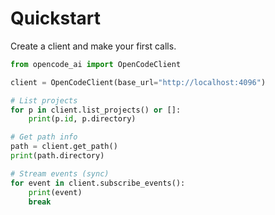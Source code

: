 # Quickstart

Create a client and make your first calls.

```python
from opencode_ai import OpenCodeClient

client = OpenCodeClient(base_url="http://localhost:4096")

# List projects
for p in client.list_projects() or []:
    print(p.id, p.directory)

# Get path info
path = client.get_path()
print(path.directory)

# Stream events (sync)
for event in client.subscribe_events():
    print(event)
    break
```
